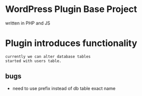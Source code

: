 # WordPress Plugin Base Project
 written in PHP and JS

# Plugin introduces functionality
    currently we can alter database tables
    started with users table.

## bugs
- need to use prefix instead of db table exact name
